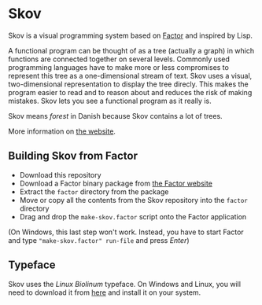 # Skov

Skov is a visual programming system based on [Factor](https://github.com/slavapestov/factor/) and inspired by Lisp.

A functional program can be thought of as a tree (actually a graph) in which functions are connected together on several levels. Commonly used programming languages have to make more or less compromises to represent this tree as a one-dimensional stream of text. Skov uses a visual, two-dimensional representation to display the tree direcly. This makes the program easier to read and to reason about and reduces the risk of making mistakes. Skov lets you see a functional program as it really is.

Skov means *forest* in Danish because Skov contains a lot of trees.

More information on [the website](http://skov.software).

## Building Skov from Factor

* Download this repository
* Download a Factor binary package from [the Factor website](http://factorcode.org)
* Extract the `factor` directory from the package
* Move or copy all the contents from the Skov repository into the `factor` directory
* Drag and drop the `make-skov.factor` script onto the Factor application

(On Windows, this last step won't work. Instead, you have to start Factor and type `"make-skov.factor" run-file` and press _Enter_)

## Typeface

Skov uses the *Linux Biolinum* typeface. On Windows and Linux, you will need to download it from [here](http://www.linuxlibertine.org/index.php?id=91&L=1) and install it on your system.
